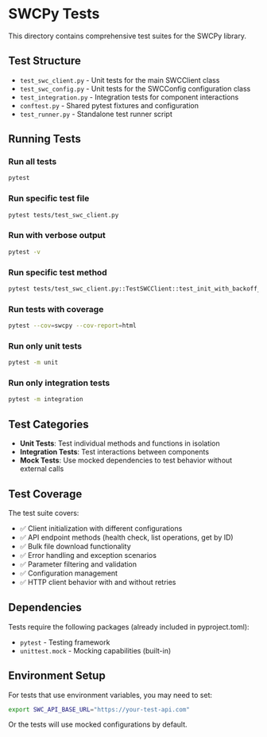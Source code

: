# SWCPy Tests

This directory contains comprehensive test suites for the SWCPy library.

## Test Structure

- `test_swc_client.py` - Unit tests for the main SWCClient class
- `test_swc_config.py` - Unit tests for the SWCConfig configuration class  
- `test_integration.py` - Integration tests for component interactions
- `conftest.py` - Shared pytest fixtures and configuration
- `test_runner.py` - Standalone test runner script

## Running Tests

### Run all tests
```bash
pytest
```

### Run specific test file
```bash
pytest tests/test_swc_client.py
```

### Run with verbose output
```bash
pytest -v
```

### Run specific test method
```bash
pytest tests/test_swc_client.py::TestSWCClient::test_init_with_backoff_disabled
```

### Run tests with coverage
```bash
pytest --cov=swcpy --cov-report=html
```

### Run only unit tests
```bash
pytest -m unit
```

### Run only integration tests
```bash
pytest -m integration
```

## Test Categories

- **Unit Tests**: Test individual methods and functions in isolation
- **Integration Tests**: Test interactions between components
- **Mock Tests**: Use mocked dependencies to test behavior without external calls

## Test Coverage

The test suite covers:

- ✅ Client initialization with different configurations
- ✅ API endpoint methods (health check, list operations, get by ID)
- ✅ Bulk file download functionality
- ✅ Error handling and exception scenarios
- ✅ Parameter filtering and validation
- ✅ Configuration management
- ✅ HTTP client behavior with and without retries

## Dependencies

Tests require the following packages (already included in pyproject.toml):
- `pytest` - Testing framework
- `unittest.mock` - Mocking capabilities (built-in)

## Environment Setup

For tests that use environment variables, you may need to set:
```bash
export SWC_API_BASE_URL="https://your-test-api.com"
```

Or the tests will use mocked configurations by default.